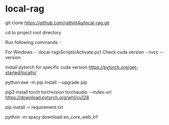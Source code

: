 # local-rag

git clone https://github.com/rathijit4u/local-rag.git

cd to project root directory

Run following commands -

For Windows - 
.\local-rag\Scripts\Activate.ps1
Check cuda version - 
nvcc --version

install pytorch for specific cuda version
https://pytorch.org/get-started/locally/

python.exe -m pip install --upgrade pip

pip3 install torch torchvision torchaudio --index-url https://download.pytorch.org/whl/cu128

pip install -r requirement.txt

python -m spacy download en_core_web_trf





